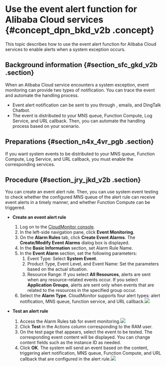 # Use the event alert function for Alibaba Cloud services {#concept_dpn_bkd_v2b .concept}

This topic describes how to use the event alert function for Alibaba Cloud services to enable alerts when a system exception occurs.

## Background information {#section_sfc_gkd_v2b .section}

When an Alibaba Cloud service encounters a system exception, event monitoring can provide two types of notification. You can trace the event and automate the handling process.

-   Event alert notification can be sent to you through , emails, and DingTalk Chatbot.
-   The event is distributed to your MNS queue, Function Compute, Log Service, and URL callback. Then, you can automate the handling process based on your scenario.

## Preparations {#section_n4x_4vr_pgb .section}

If you want system events to be distributed to your MNS queue, Function Compute, Log Service, and URL callback, you must enable the corresponding services.

## Procedure {#section_jry_jkd_v2b .section}

You can create an event alert rule. Then, you can use system event testing to check whether the configured MNS queue of the alert rule can receive event alerts in a timely manner, and whether Function Compute can be triggered.

-   **Create an event alert rule** 
    1.  Log on to the [CloudMonitor console](https://partners-intl.console.aliyun.com/#/cms).
    2.  In the left-side navigation pane, click **Event Monitoring**.
    3.  On the **Alarm Rules** tab, click **Create Event Alarms**. The **Create/Modify Event Alarms** dialog box is displayed.
    4.  In the **Basic Information** section, set Alarm Rule Name.
    5.  In the **Event Alarm** section, set the following parameters:
        1.  Event Type: Select **System Event**.
        2.  Product Type, Event Level, and Event Name: Set the parameters based on the actual situation.
        3.  Resource Range: If you select **All Resources**, alerts are sent when any resource-related events occur. If you select **Application Groups**, alerts are sent only when events that are related to the resources in the specified group occur.
    6.  Select the **Alarm Type**. CloudMonitor supports four alert types: alert notification, MNS queue, function service, and URL callback.![](http://static-aliyun-doc.oss-cn-hangzhou.aliyuncs.com/assets/img/17722/15565276809712_en-US.png)

-   **Test an alert rule** 
    1.  Access the Alarm Rules tab for event monitoring.![](http://static-aliyun-doc.oss-cn-hangzhou.aliyuncs.com/assets/img/17722/15565276809690_en-US.png)
    2.  Click **Test** in the Actions column corresponding to the RAM user.
    3.  On the test page that appears, select the event to be tested. The corresponding event content will be displayed. You can change content fields such as the instance ID as needed.
    4.  Click **OK**. The system will send an event based on the content, triggering alert notification, MNS queue, Function Compute, and URL callback that are configured in the alert rule.![](http://static-aliyun-doc.oss-cn-hangzhou.aliyuncs.com/assets/img/17722/15565276809691_en-US.png)

